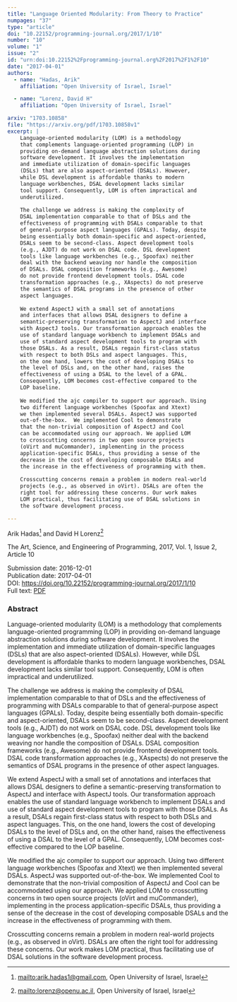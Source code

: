 ```yaml
---
title: "Language Oriented Modularity: From Theory to Practice"
numpages: "37"
type: "article"
doi: "10.22152/programming-journal.org/2017/1/10"
number: "10"
volume: "1"
issue: "2"
id: "urn:doi:10.22152%2Fprogramming-journal.org%2F2017%2F1%2F10"
date: "2017-04-01"
authors: 
  - name: "Hadas, Arik"
    affiliation: "Open University of Israel, Israel"

  - name: "Lorenz, David H"
    affiliation: "Open University of Israel, Israel"

arxiv: "1703.10858"
file: "https://arxiv.org/pdf/1703.10858v1"
excerpt: |
    Language-oriented modularity (LOM) is a methodology
    that complements language-oriented programming (LOP) in
    providing on-demand language abstraction solutions during
    software development. It involves the implementation
    and immediate utilization of domain-specific languages
    (DSLs) that are also aspect-oriented (DSALs). However,
    while DSL development is affordable thanks to modern
    language workbenches, DSAL development lacks similar
    tool support. Consequently, LOM is often impractical and
    underutilized.
    
    The challenge we address is making the complexity of
    DSAL implementation comparable to that of DSLs and the
    effectiveness of programming with DSALs comparable to that
    of general-purpose aspect languages (GPALs). Today, despite
    being essentially both domain-specific and aspect-oriented,
    DSALs seem to be second-class. Aspect development tools
    (e.g., AJDT) do not work on DSAL code. DSL development
    tools like language workbenches (e.g., Spoofax) neither
    deal with the backend weaving nor handle the composition
    of DSALs. DSAL composition frameworks (e.g., Awesome)
    do not provide frontend development tools. DSAL code
    transformation approaches (e.g., XAspects) do not preserve
    the semantics of DSAL programs in the presence of other
    aspect languages.
    
    We extend AspectJ with a small set of annotations
    and interfaces that allows DSAL designers to define a
    semantic-preserving transformation to AspectJ and interface
    with AspectJ tools. Our transformation approach enables the
    use of standard language workbench to implement DSALs and
    use of standard aspect development tools to program with
    those DSALs. As a result, DSALs regain first-class status
    with respect to both DSLs and aspect languages. This,
    on the one hand, lowers the cost of developing DSALs to
    the level of DSLs and, on the other hand, raises the
    effectiveness of using a DSAL to the level of a GPAL.
    Consequently, LOM becomes cost-effective compared to the
    LOP baseline.
    
    We modified the ajc compiler to support our approach. Using
    two different language workbenches (Spoofax and Xtext)
    we then implemented several DSALs. AspectJ was supported
    out-of-the-box.  We implemented Cool to demonstrate
    that the non-trivial composition of AspectJ and Cool
    can be accommodated using our approach. We applied LOM
    to crosscutting concerns in two open source projects
    (oVirt and muCommander), implementing in the process
    application-specific DSALs, thus providing a sense of the
    decrease in the cost of developing composable DSALs and
    the increase in the effectiveness of programming with them.
    
    Crosscutting concerns remain a problem in modern real-world
    projects (e.g., as observed in oVirt). DSALs are often the
    right tool for addressing these concerns. Our work makes
    LOM practical, thus facilitating use of DSAL solutions in
    the software development process.

---
```

Arik Hadas[^1] and David H Lorenz[^2]

The Art, Science, and Engineering of Programming, 2017, Vol. 1, Issue 2, Article 10

Submission date: 2016-12-01  
Publication date: 2017-04-01  
DOI: <https://doi.org/10.22152/programming-journal.org/2017/1/10>  
Full text: [PDF](https://arxiv.org/pdf/1703.10858v1)  


### Abstract

Language-oriented modularity (LOM) is a methodology
that complements language-oriented programming (LOP) in
providing on-demand language abstraction solutions during
software development. It involves the implementation
and immediate utilization of domain-specific languages
(DSLs) that are also aspect-oriented (DSALs). However,
while DSL development is affordable thanks to modern
language workbenches, DSAL development lacks similar
tool support. Consequently, LOM is often impractical and
underutilized.

The challenge we address is making the complexity of
DSAL implementation comparable to that of DSLs and the
effectiveness of programming with DSALs comparable to that
of general-purpose aspect languages (GPALs). Today, despite
being essentially both domain-specific and aspect-oriented,
DSALs seem to be second-class. Aspect development tools
(e.g., AJDT) do not work on DSAL code. DSL development
tools like language workbenches (e.g., Spoofax) neither
deal with the backend weaving nor handle the composition
of DSALs. DSAL composition frameworks (e.g., Awesome)
do not provide frontend development tools. DSAL code
transformation approaches (e.g., XAspects) do not preserve
the semantics of DSAL programs in the presence of other
aspect languages.

We extend AspectJ with a small set of annotations
and interfaces that allows DSAL designers to define a
semantic-preserving transformation to AspectJ and interface
with AspectJ tools. Our transformation approach enables the
use of standard language workbench to implement DSALs and
use of standard aspect development tools to program with
those DSALs. As a result, DSALs regain first-class status
with respect to both DSLs and aspect languages. This,
on the one hand, lowers the cost of developing DSALs to
the level of DSLs and, on the other hand, raises the
effectiveness of using a DSAL to the level of a GPAL.
Consequently, LOM becomes cost-effective compared to the
LOP baseline.

We modified the ajc compiler to support our approach. Using
two different language workbenches (Spoofax and Xtext)
we then implemented several DSALs. AspectJ was supported
out-of-the-box.  We implemented Cool to demonstrate
that the non-trivial composition of AspectJ and Cool
can be accommodated using our approach. We applied LOM
to crosscutting concerns in two open source projects
(oVirt and muCommander), implementing in the process
application-specific DSALs, thus providing a sense of the
decrease in the cost of developing composable DSALs and
the increase in the effectiveness of programming with them.

Crosscutting concerns remain a problem in modern real-world
projects (e.g., as observed in oVirt). DSALs are often the
right tool for addressing these concerns. Our work makes
LOM practical, thus facilitating use of DSAL solutions in
the software development process.


[^1]: <mailto:arik.hadas1@gmail.com>, Open University of Israel, Israel
[^2]: <mailto:lorenz@openu.ac.il>, Open University of Israel, Israel
